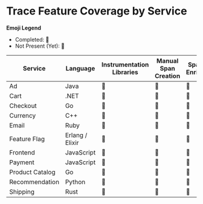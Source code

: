 # Trace Feature Coverage by Service

**Emoji Legend**
- Completed: :100:
- Not Present (Yet): :construction:

| Service         | Language        | Instrumentation Libraries | Manual Span Creation | Span Data Enrichment | RPC Context Propagation | Span Links     | Baggage        |
|-----------------|-----------------|---------------------------|----------------------|----------------------|-------------------------|----------------|----------------|
| Ad              | Java            | :100:                     | :100:                | :100:                | :construction:          | :construction: | :construction: |
| Cart            | .NET            | :100:                     | :construction:       | :100:                | :construction:          | :construction: | :construction: |
| Checkout        | Go              | :100:                     | :100:                | :100:                | :construction:          | :construction: | :construction: |
| Currency        | C++             | :construction:            | :100:                | :100:                | :construction:          | :construction: | :construction: |
| Email           | Ruby            | :100:                     | :100:                | :100:                | :construction:          | :construction: | :construction: |
| Feature Flag    | Erlang / Elixir | :construction:            | :construction:       | :construction:       | :construction:          | :construction: | :construction: |
| Frontend        | JavaScript      | :construction:            | :construction:       | :construction:       | :construction:          | :construction: | :construction: |
| Payment         | JavaScript      | :100:                     | :100:                | :100:                | :construction:          | :construction: | :construction: |
| Product Catalog | Go              | :100:                     | :construction:       | :100:                | :construction:          | :construction: | :construction: |
| Recommendation  | Python          | :100:                     | :100:                | :100:                | :construction:          | :construction: | :construction: |
| Shipping        | Rust            | :construction:            | :construction:       | :construction:       | :construction:          | :construction: | :construction: |
